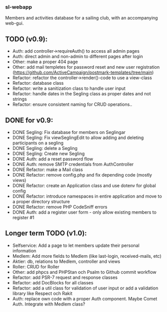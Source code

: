 ### sl-webapp
Members and activities database for a sailing club, with an accompanying web-gui.  


## TODO (v0.9): 
* Auth: add controller->requireAuth() to access all admin pages
* Auth: direct admin and non-admin to different pages after login
* Other: make a proper 404 page
* Other: add mail templetes for password reset and new user registration (https://github.com/ActiveCampaign/postmark-templates/tree/main)
* Refactor: refactor the controller->render()-code to use a view-class
* Refactor: database class
* Refactor: write a sanitization class to handle user input
* Refactor: handle dates in the Segling class as proper dates and not strings
* Refactor: ensure consistent naming for CRUD operations..

## DONE for v0.9: 
* DONE Segling: Fix database for members on Seglingar
* DONE Segling: Fix viewSeglingEdit to allow adding and deleting participants on a segling
* DONE Segling: delete a Segling
* DONE Segling: Create new Segling
* DONE Auth: add a reset password flow
* DONE Auth: remove SMTP credentials from AuthController
* DONE Refactor: make a Mail class
* DONE Refactor: remove config.php and fix depending code (mostly views)
* DONE Refactor: create an Application class and use dotenv for global config
* DONE Refactor: introduce namespaces in entire application and move to a proper directory structure
* DONE Refactor: remove PHP CodeSniff errors
* DONE Auth: add a register user form - only allow existing members to register #1

## Longer term TODO (v1.0): 
* Selfservice: Add a page to let members update their personal information
* Medlem: Add more fields to Medlem (like last-login, received-mails, etc)
* Aktier: db, relations to Medlem, controller and views
* Roller: CRUD for Roller
* Other: add phpcs and PHPStan och Psalm to Github commit workflow
* Refactor: add PSR-7 request and response classes
* Refactor: add DocBlocks for all classes
* Refactor: add a util class for validation of user input or add a validation library like Respect och Rakit
* Auth: replace own code with a proper Auth component. Maybe Comet Auth. Integrate with Medlem class?



